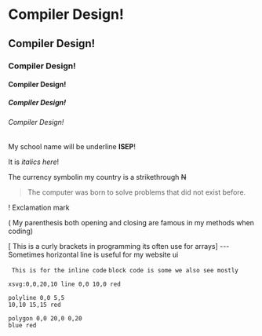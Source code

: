 # Compiler Design!
## Compiler Design!
### Compiler Design!
#### Compiler Design!
##### Compiler Design!
###### Compiler Design!

My school name will be underline __ISEP__!

It is *italics here*!

The currency symbolin my country is a strikethrough ~~N~~

> The computer was born to solve problems that did not exist before.

! Exclamation mark

( My parenthesis both opening and closing are famous in my methods when coding)

[ This is a curly brackets in programming its often use for arrays]
--- Sometimes horizontal line is useful for my website ui

` This is for the inline code`
``` block code is some we also see mostly ```

```xsvg:0,0,20,10 line 0,0 10,0 red```

```xsvg:0,0,20,20
polyline 0,0 5,5
10,10 15,15 red
```

```xsvg:0,0,20,20
polygon 0,0 20,0 0,20
blue red
```
 

